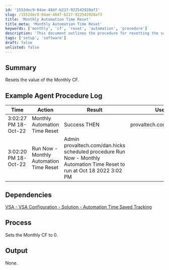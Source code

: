 ```yaml
---
id: '1552dec9-04ae-484f-b217-922542928af3'
slug: /1552dec9-04ae-484f-b217-922542928af3
title: 'Monthly Automation Time Reset'
title_meta: 'Monthly Automation Time Reset'
keywords: ['monthly', 'cf', 'reset', 'automation', 'procedure']
description: 'This document outlines the procedure for resetting the value of the Monthly CF in ConnectWise Automate, detailing the process, dependencies, and example logs for successful execution.'
tags: ['setup', 'software']
draft: false
unlisted: false
---
```


## Summary

Resets the value of the Monthly CF.

## Example Agent Procedure Log

| Time                     | Action                                          | Result                                                                 | User                           |
|--------------------------|-------------------------------------------------|------------------------------------------------------------------------|--------------------------------|
| 3:02:27 PM 18-Oct-22     | Monthly Automation Time Reset                   | Success THEN                                                          | provaltech.com/dan.hicks      |
| 3:02:20 PM 18-Oct-22     | Run Now - Monthly Automation Time Reset         | Admin provaltech.com/dan.hicks scheduled procedure Run Now - Monthly Automation Time Reset to run at Oct 18 2022 3:02 PM |                                |

## Dependencies

[VSA - VSA Configuration - Solution - Automation Time Saved Tracking](<../../solutions/Automation Time Saved Tracking.md>)

## Process

Sets the Monthly CF to 0.

## Output

None.



